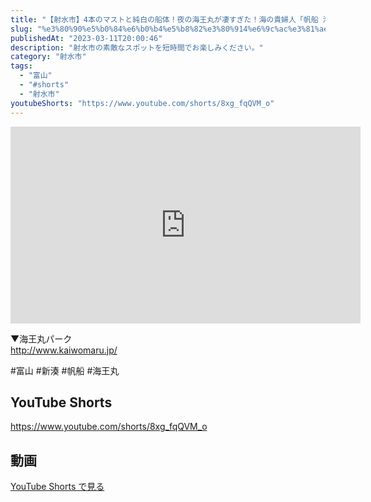 ```yaml
---
title: "【射水市】4本のマストと純白の船体！夜の海王丸が凄すぎた！海の貴婦人「帆船 海王丸」 #shorts"
slug: "%e3%80%90%e5%b0%84%e6%b0%b4%e5%b8%82%e3%80%914%e6%9c%ac%e3%81%ae%e3%83%9e%e3%82%b9%e3%83%88%e3%81%a8%e7%b4%94%e7%99%bd%e3%81%ae%e8%88%b9%e4%bd%93%ef%bc%81%e5%a4%9c%e3%81%ae%e6%b5%b7%e7%8e%8b%e4%b8%b8"
publishedAt: "2023-03-11T20:00:46"
description: "射水市の素敵なスポットを短時間でお楽しみください。"
category: "射水市"
tags: 
  - "富山"
  - "#shorts"
  - "射水市"
youtubeShorts: "https://www.youtube.com/shorts/8xg_fqQVM_o"
---
```


<iframe width="560" height="315" src="https://www.youtube.com/embed/zBkBYtiR2VA" frameborder="0" allowfullscreen></iframe>

▼海王丸パーク<br />
http://www.kaiwomaru.jp/

#富山 #新湊 #帆船 #海王丸

## YouTube Shorts

https://www.youtube.com/shorts/8xg_fqQVM_o

## 動画

[YouTube Shorts で見る](https://www.youtube.com/shorts/8xg_fqQVM_o)


